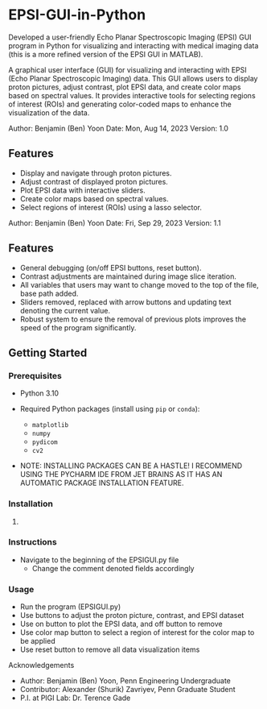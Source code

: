 # EPSI-GUI-in-Python
Developed a user-friendly Echo Planar Spectroscopic Imaging (EPSI) GUI program in Python for visualizing and interacting with medical imaging data (this is a more refined version of the EPSI GUI in MATLAB).

A graphical user interface (GUI) for visualizing and interacting with EPSI (Echo Planar Spectroscopic Imaging) data. This GUI allows users to display proton pictures, adjust contrast, plot EPSI data, and 
create color maps based on spectral values. It provides interactive tools for selecting regions of interest (ROIs) and generating color-coded maps to enhance the visualization of the data.

Author: Benjamin (Ben) Yoon
Date: Mon, Aug 14, 2023
Version: 1.0

## Features

- Display and navigate through proton pictures.
- Adjust contrast of displayed proton pictures.
- Plot EPSI data with interactive sliders.
- Create color maps based on spectral values.
- Select regions of interest (ROIs) using a lasso selector.

Author: Benjamin (Ben) Yoon
Date: Fri, Sep 29, 2023
Version: 1.1

## Features

- General debugging (on/off EPSI buttons, reset button).
- Contrast adjustments are maintained during image slice iteration.
- All variables that users may want to change moved to the top of the file, base path added.
- Sliders removed, replaced with arrow buttons and updating text denoting the current value. 
- Robust system to ensure the removal of previous plots improves the speed of the program significantly.

## Getting Started

### Prerequisites

- Python 3.10
- Required Python packages (install using `pip` or `conda`):
  - `matplotlib`
  - `numpy`
  - `pydicom`
  - `cv2`

- NOTE: INSTALLING PACKAGES CAN BE A HASTLE! I RECOMMEND USING THE PYCHARM IDE FROM JET BRAINS AS IT HAS AN AUTOMATIC PACKAGE INSTALLATION FEATURE.

### Installation

1. 

### Instructions

- Navigate to the beginning of the EPSIGUI.py file
  - Change the comment denoted fields accordingly
    
### Usage
  - Run the program (EPSIGUI.py)
  - Use buttons to adjust the proton picture, contrast, and EPSI dataset
  - Use on button to plot the EPSI data, and off button to remove
  - Use color map button to select a region of interest for the color map to be applied
  - Use reset button to remove all data visualization items

Acknowledgements
  - Author: Benjamin (Ben) Yoon, Penn Engineering Undergraduate
  - Contributor: Alexander (Shurik) Zavriyev, Penn Graduate Student
  - P.I. at PIGI Lab: Dr. Terence Gade
